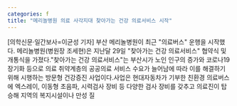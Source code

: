 ```yaml
---
categories: f
title: "메리놀병원 의료 사각지대 찾아가는 건강 의료서비스 시작"
---
```

[의학신문·일간보사=이균성 기자] 부산 메리놀병원이 최근 "의료버스" 운행을 시작했다. 메리놀병원(병원장 조세현)은 지난달 29일 "찾아가는 건강 의료서비스" 협약식 및 개통식을 가졌다."찾아가는 건강 의료서비스"는 부산시가 노인 인구의 증가와 코로나19 장기화 등으로 의료 취약계층의 공공의료 서비스 수요가 늘어남에 따라 이를 해결하기 위해 시행하는 방문형 건강증진 사업이다.사업은 현대자동차가 기부한 친환경 의료버스에 엑스레이, 이동형 초음파, 시력검사 장비 등 다양한 검사 장비를 갖추고 의료진이 탑승해 지역의 복지시설이나 만성 질